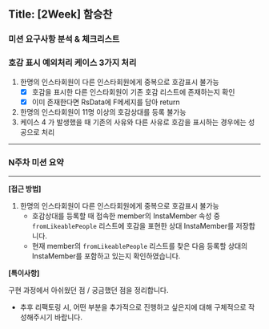 ## Title: [2Week] 함승찬

### 미션 요구사항 분석 & 체크리스트

### 호감 표시 예외처리 케이스 3가지 처리

1. 한명의 인스타회원이 다른 인스타회원에게 중복으로 호감표시 불가능
    - [x]  호감을 표시한 다른 인스타회원이 기존 호감 리스트에 존재하는지 확인
    - [x]  이미 존재한다면 RsData에 F메세지를 담아 return
2. 한명의 인스타회원이 11명 이상의 호감상대를 등록 불가능
3. 케이스 4 가 발생했을 때 기존의 사유와 다른 사유로 호감을 표시하는 경우에는 성공으로 처리

---

### N주차 미션 요약

---

**[접근 방법]**

1. 한명의 인스타회원이 다른 인스타회원에게 중복으로 호감표시 불가능
   - 호감상대를 등록할 때 접속한 member의 InstaMember 속성 중  `fromLikeablePeople` 리스트에 호감을 표현한 상대 InstaMember를 저장합니다.
   - 현재 member의 `fromLikeablePeople` 리스트를 찾은 다음 등록할 상대의 InstaMember를 포함하고 있는지 확인하였습니다.



**[특이사항]**

구현 과정에서 아쉬웠던 점 / 궁금했던 점을 정리합니다.

- 추후 리팩토링 시, 어떤 부분을 추가적으로 진행하고 싶은지에 대해 구체적으로 작성해주시기 바랍니다.